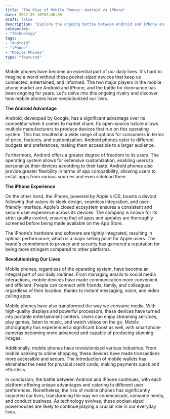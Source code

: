 ```yaml
--- 
title: "The Rise of Mobile Phones: Android vs iPhone"
date: 2022-05-10T09:00:00
draft: false
description: "Explore the ongoing battle between Android and iPhone and how mobile phones have revolutionized our lives."
categories: 
- "Technology"
tags: 
- "Android"
- "iPhone"
- "Mobile Phones"
type: "featured"
---
```


Mobile phones have become an essential part of our daily lives. It's hard to imagine a world without these pocket-sized devices that keep us connected, entertained, and informed. The two major players in the mobile phone market are Android and iPhone, and the battle for dominance has been ongoing for years. Let's delve into this ongoing rivalry and discover how mobile phones have revolutionized our lives.

**The Android Advantage**

Android, developed by Google, has a significant advantage over its competitor when it comes to market share. Its open-source nature allows multiple manufacturers to produce devices that run on this operating system. This has resulted in a wide range of options for consumers in terms of price, features, and customization. Android phones cater to different budgets and preferences, making them accessible to a larger audience.

Furthermore, Android offers a greater degree of freedom to its users. The operating system allows for extensive customization, enabling users to personalize their devices according to their taste. Android phones also provide greater flexibility in terms of app compatibility, allowing users to install apps from various sources and even sideload them.

**The iPhone Experience**

On the other hand, the iPhone, powered by Apple's iOS, boasts a devout following that values its sleek design, seamless integration, and user-friendly interface. Apple's closed ecosystem ensures a consistent and secure user experience across its devices. The company is known for its strict quality control, ensuring that all apps and updates are thoroughly screened before being made available on the App Store.

The iPhone's hardware and software are tightly integrated, resulting in optimal performance, which is a major selling point for Apple users. The brand's commitment to privacy and security has garnered a reputation for being more stringent compared to other platforms.

**Revolutionizing Our Lives**

Mobile phones, regardless of the operating system, have become an integral part of our daily routines. From managing emails to social media interactions, mobile devices have made communication more convenient and efficient. People can connect with friends, family, and colleagues regardless of their location, thanks to instant messaging, voice, and video calling apps.

Mobile phones have also transformed the way we consume media. With high-quality displays and powerful processors, these devices have turned into portable entertainment centers. Users can enjoy streaming services, play games, listen to music, and watch videos on the go. Mobile photography has experienced a significant boost as well, with smartphone cameras becoming more advanced and capable of producing stunning images.

Additionally, mobile phones have revolutionized various industries. From mobile banking to online shopping, these devices have made transactions more accessible and secure. The introduction of mobile wallets has eliminated the need for physical credit cards, making payments quick and effortless.

In conclusion, the battle between Android and iPhone continues, with each platform offering unique advantages and catering to different user preferences. Nonetheless, the rise of mobile phones has significantly impacted our lives, transforming the way we communicate, consume media, and conduct business. As technology evolves, these pocket-sized powerhouses are likely to continue playing a crucial role in our everyday lives.
